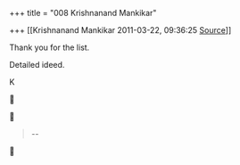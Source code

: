 +++
title = "008 Krishnanand Mankikar"

+++
[[Krishnanand Mankikar	2011-03-22, 09:36:25 [Source](https://groups.google.com/g/samskrita/c/EBpErRW_-yU)]]



Thank you for the list.

Detailed ideed.



K  
  





> --  



